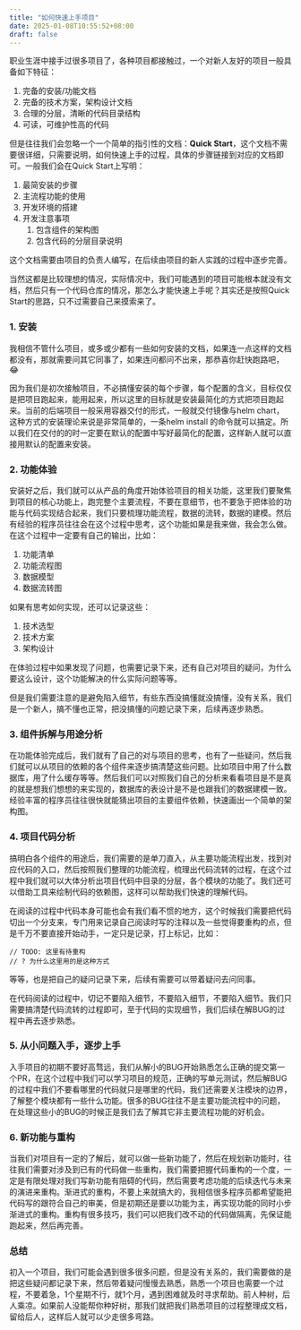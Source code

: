 ```yaml
---
title: "如何快速上手项目"
date: 2025-01-08T10:55:52+08:00
draft: false
---
```


职业生涯中接手过很多项目了，各种项目都接触过，一个对新人友好的项目一般具备如下特征：

1. 完备的安装/功能文档
2. 完备的技术方案，架构设计文档
3. 合理的分层，清晰的代码目录结构
4. 可读，可维护性高的代码

但是往往我们会忽略一个一个简单的指引性的文档：**Quick Start**，这个文档不需要很详细，只需要说明，如何快速上手的过程，具体的步骤链接到对应的文档即可。一般我们会在Quick Start上写明：

1. 最简安装的步骤
2. 主流程功能的使用
3. 开发环境的搭建
4. 开发注意事项
    1. 包含组件的架构图
    2. 包含代码的分层目录说明

这个文档需要由项目的负责人编写，在后续由项目的新人实践的过程中逐步完善。

当然这都是比较理想的情况，实际情况中，我们可能遇到的项目可能根本就没有文档，然后只有一个代码仓库的情况，那怎么才能快速上手呢？其实还是按照Quick Start的思路，只不过需要自己来摸索来了。

<!--more-->

### 1. 安装

我相信不管什么项目，或多或少都有一些如何安装的文档，如果连一点这样的文档都没有，那就需要问其它同事了，如果连问都问不出来，那恭喜你赶快跑路吧，😂

因为我们是初次接触项目，不必搞懂安装的每个步骤，每个配置的含义，目标仅仅是把项目跑起来，能用起来，所以这里的目标就是安装最简化的方式把项目跑起来。当前的后端项目一般采用容器交付的形式，一般就交付镜像与helm chart，这种方式的安装理论来说是非常简单的，一条helm install 的命令就可以搞定。所以我们在交付的的时一定要在默认的配置中写好最简化的配置，这样新人就可以直接用默认的配置来安装。

### 2. 功能体验

安装好之后，我们就可以从产品的角度开始体验项目的相关功能，这里我们要聚焦到项目的核心功能上，跑完整个主要流程，不要在意细节，也不要急于把体验的功能与代码实现结合起来，我们只要梳理功能流程，数据的流转，数据的建模。然后有经验的程序员往往会在这个过程中思考，这个功能如果是我来做，我会怎么做。在这个过程中一定要有自己的输出，比如：

1. 功能清单
2. 功能流程图
3. 数据模型
4. 数据流转图

如果有思考如何实现，还可以记录这些：

1. 技术选型
2. 技术方案
3. 架构设计

在体验过程中如果发现了问题，也需要记录下来，还有自己对项目的疑问，为什么要这么设计，这个功能解决的什么实际问题等等。

但是我们需要注意的是避免陷入细节，有些东西没搞懂就没搞懂，没有关系，我们是一个新人，搞不懂也正常，把没搞懂的问题记录下来，后续再逐步熟悉。

### 3. 组件拆解与用途分析

在功能体验完成后，我们就有了自己的对与项目的思考，也有了一些疑问，然后我们就可以从项目的依赖的各个组件来逐步搞清楚这些问题。比如项目中用了什么数据库，用了什么缓存等等。然后我们可以对照我们自己的分析来看看项目是不是真的就是想我们想想的来实现的，数据库的表设计是不是也跟我们的数据建模一致。经验丰富的程序员往往很快就能猜出项目的主要组件依赖，快速画出一个简单的架构图。

### 4. 项目代码分析

搞明白各个组件的用途后，我们需要的是单刀直入，从主要功能流程出发，找到对应代码的入口，然后按照我们整理的功能流程，梳理出代码流转的过程，在这个过程中我们就可以大体分析出项目代码中目录的分层，各个模块的功能了。我们还可以借助工具来绘制代码的依赖图，这样可以帮助我们快速的理解代码。

在阅读的过程中代码本身可能也会有我们看不惯的地方，这个时候我们需要把代码切出一个分支来，专门用来记录自己阅读时写的注释以及一些觉得要重构的点，但是千万不要直接开始动手，一定只是记录，打上标记，比如：

```
// TODO: 这里有待重构
// ? 为什么这里用的是这种方式
```

等等，也是把自己的疑问记录下来，后续有需要可以带着疑问去问同事。

在代码阅读的过程中，切记不要陷入细节，不要陷入细节，不要陷入细节。我们只需要搞清楚代码流转的过程即可，至于代码的实现细节，我们后续在解BUG的过程中再去逐步熟悉。

### 5. 从小问题入手，逐步上手

入手项目的初期不要好高骛远，我们从解小的BUG开始熟悉怎么正确的提交第一个PR，在这个过程中我们可以学习项目的规范，正确的写单元测试，然后解BUG的过程中我们不要看哪里的代码就只是哪里的代码，我们还需要关注模块的边界，了解整个模块都有一些什么功能。很多的BUG往往不是主要功能流程中的问题，在处理这些小的BUG的时候正是我们去了解其它非主要流程功能的好机会。

### 6. 新功能与重构

当我们对项目有一定的了解后，就可以做一些新功能了，然后在规划新功能时，往往我们需要对涉及到已有的代码做一些重构，我们需要把握代码重构的一个度，一定是有限处理对我们写新功能有阻碍的代码，然后需要考虑功能的后续迭代与未来的演进来重构。渐进式的重构，不要上来就搞大的，我相信很多程序员都希望能把代码写的跟符合自己的审美，但是初期还是要以功能为主，再实现功能的同时小步渐进式的重构。重构有很多技巧，我们可以把我们改不动的代码做隔离，先保证能跑起来，然后再完善。

### 总结

初入一个项目，我们可能会遇到很多很多问题，但是没有关系的，我们需要做的是把这些疑问都记录下来，然后带着疑问慢慢去熟悉，熟悉一个项目也需要一个过程，不要着急，1个星期不行，就1个月，遇到困难就及时寻求帮助。前人种树，后人乘凉。如果前人没能帮你种好树，那我们就把我们熟悉项目的过程整理成文档，留给后人，这样后人就可以少走很多弯路。